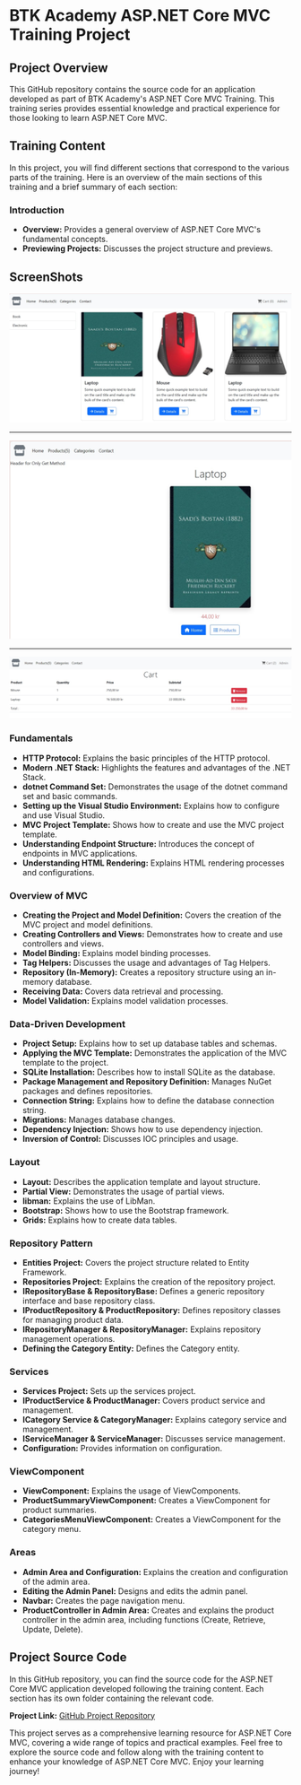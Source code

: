 # BTK Academy ASP.NET Core MVC Training Project

## Project Overview

This GitHub repository contains the source code for an application developed as part of BTK Academy's ASP.NET Core MVC Training. This training series provides essential knowledge and practical experience for those looking to learn ASP.NET Core MVC.

## Training Content

In this project, you will find different sections that correspond to the various parts of the training. Here is an overview of the main sections of this training and a brief summary of each section:

### Introduction

- **Overview:** Provides a general overview of ASP.NET Core MVC's fundamental concepts.
- **Previewing Projects:** Discusses the project structure and previews.

## ScreenShots
![2](https://github.com/Olcaytp/ASP.NET-Core-MVC-BTKAKADEMI/blob/main/StoreApp/wwwroot/img/readme.1.jpg)
*******************************************************************************************************************
![3](https://github.com/Olcaytp/ASP.NET-Core-MVC-BTKAKADEMI/blob/main/StoreApp/wwwroot/img/readme.2.jpg)
*******************************************************************************************************************
![1](https://github.com/Olcaytp/ASP.NET-Core-MVC-BTKAKADEMI/blob/main/StoreApp/wwwroot/img/readme.3.jpg)

### Fundamentals

- **HTTP Protocol:** Explains the basic principles of the HTTP protocol.
- **Modern .NET Stack:** Highlights the features and advantages of the .NET Stack.
- **dotnet Command Set:** Demonstrates the usage of the dotnet command set and basic commands.
- **Setting up the Visual Studio Environment:** Explains how to configure and use Visual Studio.
- **MVC Project Template:** Shows how to create and use the MVC project template.
- **Understanding Endpoint Structure:** Introduces the concept of endpoints in MVC applications.
- **Understanding HTML Rendering:** Explains HTML rendering processes and configurations.

### Overview of MVC

- **Creating the Project and Model Definition:** Covers the creation of the MVC project and model definitions.
- **Creating Controllers and Views:** Demonstrates how to create and use controllers and views.
- **Model Binding:** Explains model binding processes.
- **Tag Helpers:** Discusses the usage and advantages of Tag Helpers.
- **Repository (In-Memory):** Creates a repository structure using an in-memory database.
- **Receiving Data:** Covers data retrieval and processing.
- **Model Validation:** Explains model validation processes.

### Data-Driven Development

- **Project Setup:** Explains how to set up database tables and schemas.
- **Applying the MVC Template:** Demonstrates the application of the MVC template to the project.
- **SQLite Installation:** Describes how to install SQLite as the database.
- **Package Management and Repository Definition:** Manages NuGet packages and defines repositories.
- **Connection String:** Explains how to define the database connection string.
- **Migrations:** Manages database changes.
- **Dependency Injection:** Shows how to use dependency injection.
- **Inversion of Control:** Discusses IOC principles and usage.

### Layout

- **Layout:** Describes the application template and layout structure.
- **Partial View:** Demonstrates the usage of partial views.
- **libman:** Explains the use of LibMan.
- **Bootstrap:** Shows how to use the Bootstrap framework.
- **Grids:** Explains how to create data tables.

### Repository Pattern

- **Entities Project:** Covers the project structure related to Entity Framework.
- **Repositories Project:** Explains the creation of the repository project.
- **IRepositoryBase & RepositoryBase:** Defines a generic repository interface and base repository class.
- **IProductRepository & ProductRepository:** Defines repository classes for managing product data.
- **IRepositoryManager & RepositoryManager:** Explains repository management operations.
- **Defining the Category Entity:** Defines the Category entity.

### Services

- **Services Project:** Sets up the services project.
- **IProductService & ProductManager:** Covers product service and management.
- **ICategory Service & CategoryManager:** Explains category service and management.
- **IServiceManager & ServiceManager:** Discusses service management.
- **Configuration:** Provides information on configuration.

### ViewComponent

- **ViewComponent:** Explains the usage of ViewComponents.
- **ProductSummaryViewComponent:** Creates a ViewComponent for product summaries.
- **CategoriesMenuViewComponent:** Creates a ViewComponent for the category menu.

### Areas

- **Admin Area and Configuration:** Explains the creation and configuration of the admin area.
- **Editing the Admin Panel:** Designs and edits the admin panel.
- **Navbar:** Creates the page navigation menu.
- **ProductController in Admin Area:** Creates and explains the product controller in the admin area, including functions (Create, Retrieve, Update, Delete).

## Project Source Code

In this GitHub repository, you can find the source code for the ASP.NET Core MVC application developed following the training content. Each section has its own folder containing the relevant code.

**Project Link:** [GitHub Project Repository](https://github.com/zcomert/BTK-Akademi-ASPNET-Core-MVC-Egitimi/blob/master/Readme.md)

This project serves as a comprehensive learning resource for ASP.NET Core MVC, covering a wide range of topics and practical examples. Feel free to explore the source code and follow along with the training content to enhance your knowledge of ASP.NET Core MVC. Enjoy your learning journey!
